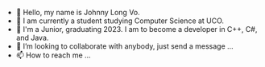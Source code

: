 - 👋 Hello, my name is Johnny Long Vo.
- 👀 I am currently a student studying Computer Science at UCO.
- 🌱 I'm a Junior, graduating 2023. I am to become a developer in C++, C#, and Java.
- 💞️ I’m looking to collaborate with anybody, just send a message ...
- 📫 How to reach me ...

<!---
johnnylongvo/johnnylongvo is a ✨ special ✨ repository because its `README.md` (this file) appears on your GitHub profile.
You can click the Preview link to take a look at your changes.
--->
